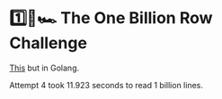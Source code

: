 # 1️⃣🐝🏎️ The One Billion Row Challenge

[This](https://github.com/gunnarmorling/1brc) but in Golang.

Attempt 4 took 11.923 seconds to read 1 billion lines.
